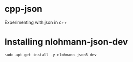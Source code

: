 # cpp-json
Experimenting with json in c++


# Installing nlohmann-json-dev
```
sudo apt-get install -y nlohmann-json3-dev
```

